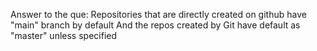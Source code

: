 Answer to the que:
Repositories that are directly created on github have "main" branch by default
And the repos created by Git have default as "master" unless specified
